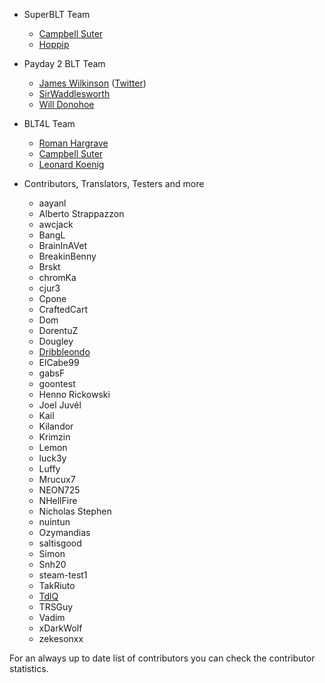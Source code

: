 - SuperBLT Team
	* [Campbell Suter](https://znix.xyz)
	* [Hoppip](https://hoppip.at)

- Payday 2 BLT Team
	* [James Wilkinson](http://jameswilko.com/) ([Twitter](http://twitter.com/_JamesWilko))
	* [SirWaddlesworth](http://genj.io/)
	* [Will Donohoe](https://will.io/)

- BLT4L Team
	* [Roman Hargrave](https://github.com/RomanHargrave)
	* [Campbell Suter](https://znix.xyz)
	* [Leonard Koenig](https://github.com/LeonardKoenig)

- Contributors, Translators, Testers and more
	* aayanl
	* Alberto Strappazzon
	* awcjack
	* BangL
	* BrainInAVet
	* BreakinBenny
	* Brskt
	* chromKa
	* cjur3
	* Cpone
	* CraftedCart
	* Dom
	* DorentuZ
	* Dougley
	* [Dribbleondo](http://twitter.com/dribbleondo)
	* ElCabe99
	* gabsF
	* goontest
	* Henno Rickowski
	* Joel Juvél
	* Kail
	* Kilandor
	* Krimzin
	* Lemon
	* luck3y
	* Luffy
	* Mrucux7
	* NEON725
	* NHellFire
	* Nicholas Stephen
	* nuintun
	* Ozymandias
	* saltisgood
	* Simon
	* Snh20
	* steam-test1
	* TakRiuto
	* [TdlQ](https://pd2mods.z77.fr/)
	* TRSGuy
	* Vadim
	* xDarkWolf
	* zekesonxx

For an always up to date list of contributors you can check the contributor statistics.

